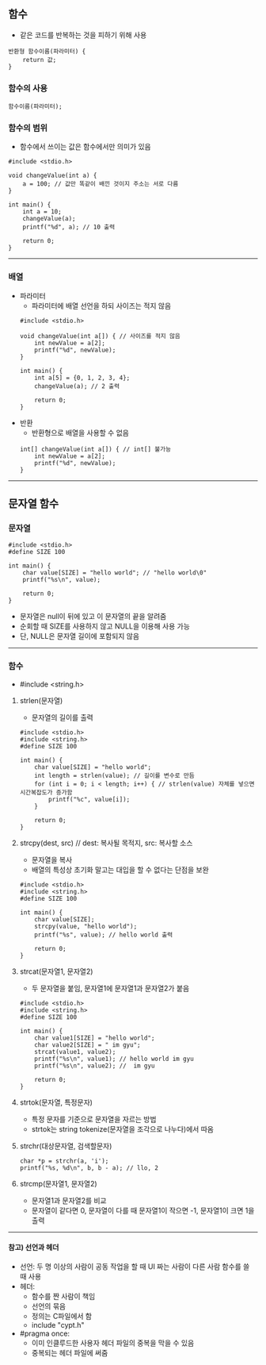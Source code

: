 ## 함수
   - 같은 코드를 반복하는 것을 피하기 위해 사용
   ```
   반환형 함수이름(파라미터) {
       return 값;
   }
   ```

### 함수의 사용
   ```
   함수이름(파라미터);
   ```

### 함수의 범위
   - 함수에서 쓰이는 값은 함수에서만 의미가 있음
   ```
   #include <stdio.h>
   
   void changeValue(int a) {
       a = 100; // 값만 똑같이 배낀 것이지 주소는 서로 다름
   }
   
   int main() {
       int a = 10;
       changeValue(a);
       printf("%d", a); // 10 출력
       
       return 0;
   }
   ```
---

### 배열
   - 파라미터
      - 파라미터에 배열 선언을 하되 사이즈는 적지 않음
      ```
      #include <stdio.h>
      
      void changeValue(int a[]) { // 사이즈를 적지 않음
          int newValue = a[2];
          printf("%d", newValue);
      }
      
      int main() {
          int a[5] = {0, 1, 2, 3, 4};
          changeValue(a); // 2 출력
          
          return 0;
      }
      ```
   - 반환
      - 반환형으로 배열을 사용할 수 없음
      ```
      int[] changeValue(int a[]) { // int[] 불가능
          int newValue = a[2];
          printf("%d", newValue);
      }
      ```
---

## 문자열 함수
### 문자열
   ```
   #include <stdio.h>
   #define SIZE 100
   
   int main() {
       char value[SIZE] = "hello world"; // "hello world\0"
       printf("%s\n", value);
       
       return 0;
   }
   ```
   - 문자열은 null이 뒤에 있고 이 문자열의 끝을 알려줌
   - 순회할 때 SIZE를 사용하지 않고 NULL을 이용해 사용 가능
   - 단, NULL은 문자열 길이에 포함되지 않음
---

### 함수
   - #include <string.h>   
   
   1. strlen(문자열)
      - 문자열의 길이를 출력
      ```
      #include <stdio.h>
      #include <string.h>
      #define SIZE 100
      
      int main() {
          char value[SIZE] = "hello world";
          int length = strlen(value); // 길이를 변수로 만듬
          for (int i = 0; i < length; i++) { // strlen(value) 자체를 넣으면 시간복잡도가 증가함
              printf("%c", value[i]);
          }
          
          return 0;
      }
      ```   
      
   2. strcpy(dest, src) // dest: 복사될 목적지, src: 복사할 소스
      - 문자열을 복사
      - 배열의 특성상 초기화 말고는 대입을 할 수 없다는 단점을 보완
      ```
      #include <stdio.h>
      #include <string.h>
      #define SIZE 100
      
      int main() {
          char value[SIZE];
          strcpy(value, "hello world");
          printf("%s", value); // hello world 출력
          
          return 0;
      }
      ```   
      
   3. strcat(문자열1, 문자열2)
      - 두 문자열을 붙임, 문자열1에 문자열1과 문자열2가 붙음
      ```
      #include <stdio.h>
      #include <string.h>
      #define SIZE 100
      
      int main() {
          char value1[SIZE] = "hello world";
          char value2[SIZE] = " im gyu";
          strcat(value1, value2);
          printf("%s\n", value1); // hello world im gyu
          printf("%s\n", value2); //  im gyu
          
          return 0;
      }
      ```   
      
   4. strtok(문자열, 특정문자)
      - 특정 문자를 기준으로 문자열을 자르는 방법
      - strtok는 string tokenize(문자열을 조각으로 나누다)에서 따옴
      
   5. strchr(대상문자열, 검색할문자)
      ```
      char *p = strchr(a, 'i');
      printf("%s, %d\n", b, b - a); // llo, 2
      ```   
    
   6. strcmp(문자열1, 문자열2)
      - 문자열1과 문자열2를 비교
      - 문자열이 같다면 0, 문자열이 다를 때 문자열1이 작으면 -1, 문자열1이 크면 1을 출력
---

#### 참고) 선언과 헤더
   - 선언: 두 명 이상의 사람이 공동 작업을 할 때 UI 짜는 사람이 다른 사람 함수를 쓸 때 사용
   - 헤더: 
      - 함수를 짠 사람이 책임
      - 선언의 묶음 
      - 정의는 C파일에서 함
      - include "cypt.h"
   - #pragma once:
      - 이미 인클루드한 사용자 헤더 파일의 중복을 막을 수 있음
      - 중복되는 헤더 파일에 써줌
